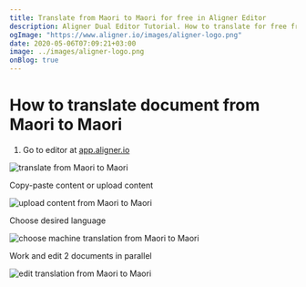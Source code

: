 ```yaml
---
title: Translate from Maori to Maori for free in Aligner Editor
description: Aligner Dual Editor Tutorial. How to translate for free from Maori to Maori. Aligner is multilingual document management platform. 
ogImage: "https://www.aligner.io/images/aligner-logo.png"
date: 2020-05-06T07:09:21+03:00
image: ../images/aligner-logo.png
onBlog: true
---
```


# How to translate document from Maori to Maori

1. Go to editor at [app.aligner.io](https://app.aligner.io "Aligner App web page")

![translate from Maori to Maori](../aligner-blank-editor.png "translate from Maori to Maori")

Copy-paste content or upload content

![upload content from Maori to Maori](../aligner-uploaded-document.png "upload content from Maori to Maori")

Choose desired language

![choose machine translation from Maori to Maori](../aligner-language-dropdown.png "choose machine translation from Maori to Maori")

Work and edit 2 documents in parallel

![edit translation from Maori to Maori](../aligner-double-sitded-editor.png "edit translation from Maori to Maori")

